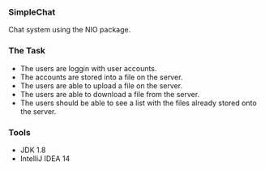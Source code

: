 ### SimpleChat ###
Chat system using the NIO package.

### The Task ###
* The users are loggin with user accounts.
* The accounts are stored into a file on the server.
* The users are able to upload a file on the server.
* The users are able to download a file from the server.
* The users should be able to see a list with the files already stored onto the server.

### Tools ###
* JDK 1.8
* IntelliJ IDEA 14
